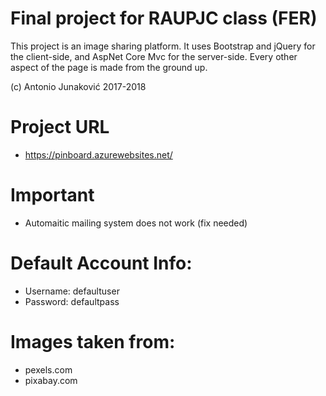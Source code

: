 # Final project for RAUPJC class (FER)

This project is an image sharing platform. It uses Bootstrap and jQuery for the client-side, and AspNet Core Mvc for the server-side. Every other aspect of the page is made from the ground up.

(c) Antonio Junaković 2017-2018

# Project URL
- https://pinboard.azurewebsites.net/

# Important
- Automaitic mailing system does not work (fix needed)

# Default Account Info:
 - Username: defaultuser
 - Password: defaultpass

# Images taken from:
- pexels.com
- pixabay.com
